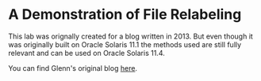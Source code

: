 # A Demonstration of File Relabeling

This lab was orignally created for a blog written in 2013. But even though it was originally built on Oracle Solaris 11.1 the methods used are still fully relevant and can be used on Oracle Solaris 11.4.

You can find Glenn's original blog [here](https://blogs.oracle.com/solaris/a-demonstration-of-file-relabeling-v2).

